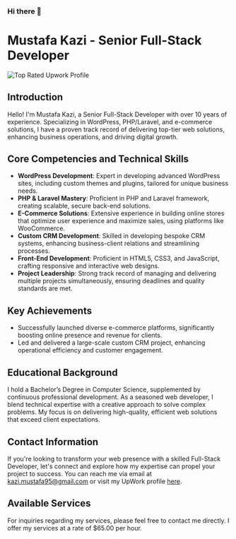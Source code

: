 ### Hi there 👋

<!--
**kazimustafa95/kazimustafa95** is a ✨ _special_ ✨ repository because its `README.md` (this file) appears on your GitHub profile.

Here are some ideas to get you started:

- 🔭 I’m currently working on ...
- 🌱 I’m currently learning ...
- 👯 I’m looking to collaborate on ...
- 🤔 I’m looking for help with ...
- 💬 Ask me about ...
- 📫 How to reach me: ...
- 😄 Pronouns: ...
- ⚡ Fun fact: ...
-->

# Mustafa Kazi - Senior Full-Stack Developer
![Top Rated Upwork Profile](https://miro.medium.com/v2/resize:fit:640/format:webp/1*KjdqftTalB2el8EjtEXKYQ.png)
## Introduction
Hello! I'm Mustafa Kazi, a Senior Full-Stack Developer with over 10 years of experience. Specializing in WordPress, PHP/Laravel, and e-commerce solutions, I have a proven track record of delivering top-tier web solutions, enhancing business operations, and driving digital growth.

## Core Competencies and Technical Skills
* **WordPress Development**: Expert in developing advanced WordPress sites, including custom themes and plugins, tailored for unique business needs.
* **PHP & Laravel Mastery**: Proficient in PHP and Laravel framework, creating scalable, secure back-end solutions.
* **E-Commerce Solutions**: Extensive experience in building online stores that optimize user experience and maximize sales, using platforms like WooCommerce.
* **Custom CRM Development**: Skilled in developing bespoke CRM systems, enhancing business-client relations and streamlining processes.
* **Front-End Development**: Proficient in HTML5, CSS3, and JavaScript, crafting responsive and interactive web designs.
* **Project Leadership**: Strong track record of managing and delivering multiple projects simultaneously, ensuring deadlines and quality standards are met.

## Key Achievements
* Successfully launched diverse e-commerce platforms, significantly boosting online presence and revenue for clients.
* Led and delivered a large-scale custom CRM project, enhancing operational efficiency and customer engagement.

## Educational Background
I hold a Bachelor’s Degree in Computer Science, supplemented by continuous professional development. As a seasoned web developer, I blend technical expertise with a creative approach to solve complex problems. My focus is on delivering high-quality, efficient web solutions that exceed client expectations.

## Contact Information
If you're looking to transform your web presence with a skilled Full-Stack Developer, let's connect and explore how my expertise can propel your project to success. You can reach me via email at [kazi.mustafa95@gmail.com](mailto:kazi.mustafa95@gmail.com) or visit my UpWork profile [here](https://www.upwork.com/workwith/mustafakazi).

## Available Services
For inquiries regarding my services, please feel free to contact me directly. I offer my services at a rate of $65.00 per hour.

